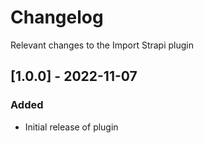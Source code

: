 # Changelog
Relevant changes to the Import Strapi plugin

## [1.0.0] - 2022-11-07
### Added
- Initial release of plugin
